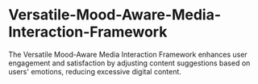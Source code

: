 # Versatile-Mood-Aware-Media-Interaction-Framework
The Versatile Mood-Aware Media Interaction Framework enhances user engagement and satisfaction by adjusting content suggestions based on users' emotions, reducing excessive digital content.



